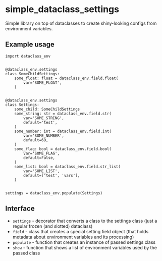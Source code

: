 # simple_dataclass_settings
Simple library on top of dataclasses to create shiny-looking configs from environment variables.

## Example usage
```python3
import dataclass_env


@dataclass_env.settings
class SomeChildSettings:
    some_float: float = dataclass_env.field.float(
        var='SOME_FLOAT',
    )


@dataclass_env.settings
class Settings:
    some_child: SomeChildSettings
    some_string: str = dataclass_env.field.str(
        var='SOME_STRING',
        default='test',
    )
    some_number: int = dataclass_env.field.int(
        var='SOME_NUMBER',
        default=69,
    )
    some_flag: bool = dataclass_env.field.bool(
        var='SOME_FLAG',
        default=False,
    )
    some_list: bool = dataclass_env.field.str_list(
        var='SOME_LIST',
        default=['test', 'vars'],
    )


settings = dataclass_env.populate(Settings)
```

## Interface
 - `settings` - decorator that converts a class to the settings class (just a regular frozen (and slotted) dataclass)
 - `field` - class that creates a special setting field object (that holds metadata about environment variables and its processing)
 - `populate` - function that creates an instance of passed settings class
 - `show` - function that shows a list of environment variables used by the passed class
